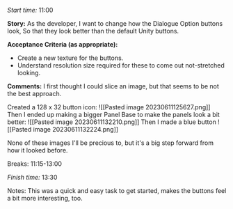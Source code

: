 *Start time:* 11:00

**Story:** 
As the developer, I want to change how the Dialogue Option buttons look,
So that they look better than the default Unity buttons.

**Acceptance Criteria (as appropriate):**
- Create a new texture for the buttons.
- Understand resolution size required for these to come out not-stretched looking.

**Comments:** 
I first thought I could slice an image, but that seems to be not the best approach.

Created a 128 x 32 button icon:
![[Pasted image 20230611125627.png]]
Then I ended up making a bigger Panel Base to make the panels look a bit better:
![[Pasted image 20230611132210.png]]
Then I made a blue button
![[Pasted image 20230611132224.png]]

None of these images I'll be precious to, but it's a big step forward from how it looked before.

Breaks:
11:15-13:00

*Finish time:* 13:30

Notes:
This was a quick and easy task to get started, makes the buttons feel a bit more interesting, too.